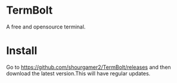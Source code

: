 # TermBolt
A free and opensource terminal.
# Install
Go to https://github.com/shourgamer2/TermBolt/releases and then download the latest version.This will have regular updates.
